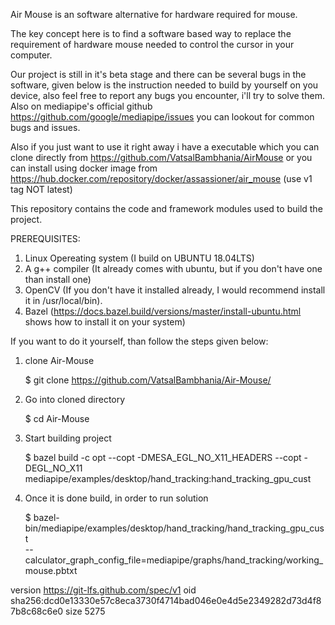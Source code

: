 Air Mouse is an software alternative for hardware required for mouse.

The key concept here is to find a software based way to replace the requirement of hardware mouse needed to control the cursor in your computer.

Our project is still in it's beta stage and there can be several bugs in the software, given below is the instruction needed to build by yourself on you device, also feel free to report any bugs you encounter, i'll try to solve them. Also on mediapipe's official github https://github.com/google/mediapipe/issues you can lookout for common bugs and issues.

Also if you just want to use it right away i have a executable which you can clone directly from https://github.com/VatsalBambhania/AirMouse or you can install using docker image from https://hub.docker.com/repository/docker/assassioner/air_mouse (use v1 tag NOT latest)

This repository contains the code and framework modules used to build the project.

PREREQUISITES:
1) Linux Opereating system (I build on UBUNTU 18.04LTS)
2) A g++ compiler (It already comes with ubuntu, but if you don't have one than install one)
3) OpenCV (If you don't have it installed already, I would recommend install it in /usr/local/bin).
4) Bazel (https://docs.bazel.build/versions/master/install-ubuntu.html shows how to install it on your system)

If you want to do it yourself, than follow the steps given below:
1) clone Air-Mouse

   $ git clone https://github.com/VatsalBambhania/Air-Mouse/
2) Go into cloned directory

   $ cd Air-Mouse
3) Start building project

   $ bazel build -c opt --copt -DMESA_EGL_NO_X11_HEADERS --copt -DEGL_NO_X11 \
   mediapipe/examples/desktop/hand_tracking:hand_tracking_gpu_cust
4) Once it is done build, in order to run solution 

   $ bazel-bin/mediapipe/examples/desktop/hand_tracking/hand_tracking_gpu_cust \
   --calculator_graph_config_file=mediapipe/graphs/hand_tracking/working_mouse.pbtxt



version https://git-lfs.github.com/spec/v1
oid sha256:dcd0e13330e57c8eca3730f4714bad046e0e4d5e2349282d73d4f87b8c68c6e0
size 5275
